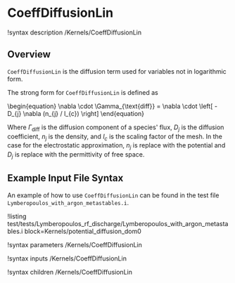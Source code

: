 # CoeffDiffusionLin

!syntax description /Kernels/CoeffDiffusionLin

## Overview

`CoeffDiffusionLin` is the diffusion term used for variables not in logarithmic form.

The strong form for `CoeffDiffusionLin` is defined as

\begin{equation}
\nabla \cdot \Gamma_{\text{diff}} = \nabla \cdot \left[ -D_{j} \nabla (n_{j} / l_{c}) \right]
\end{equation}

Where $\Gamma_{\text{diff}}$ is the diffusion component of a species' flux, $D_{j}$ is the diffusion coefficient, $n_{j}$ is the density, and
$l_{c}$ is the scaling factor of the mesh. In the case for the electrostatic approximation,
$n_{j}$ is replace with the potential and $D_{j}$ is replace with the permittivity of free space.

## Example Input File Syntax

An example of how to use `CoeffDiffusionLin` can be found in the
test file `Lymberopoulos_with_argon_metastables.i`.

!listing test/tests/Lymberopoulos_rf_discharge/Lymberopoulos_with_argon_metastables.i block=Kernels/potential_diffusion_dom0

!syntax parameters /Kernels/CoeffDiffusionLin

!syntax inputs /Kernels/CoeffDiffusionLin

!syntax children /Kernels/CoeffDiffusionLin
